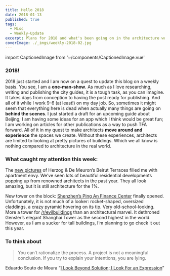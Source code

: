 ```yaml
---
title: Hello 2018
date: 2018-01-13
published: true
tags:
  - Misc
  - Weekly-Update
excerpt: Plans for 2018 and what's been going on in the architecture world the past week.
coverImage: ./_imgs/weekly-2018-02.jpg
---
```

import CaptionedImage from '~/components/CaptionedImage.vue'

### 2018!

2018 just started and I am now on a quest to update this blog on a weekly basis. You see, I am a **one-man-show**. As much as I love researching, writing and publishing the city guides, it is a tough task, as you can imagine. It takes days from conception to having the post ready for publishing. And all of it while I work 9-6 (at least!) on my day job. So, sometimes it might seem that everything here is dead when actually many things are going on **behind the scenes**. I just started a draft for an upcoming guide about Beijing; I am having some ideas for an app which I think would be great fun; I am working on articles for other publications as a way to push TFA forward. All of it in my quest to make architects **move around and experience** the spaces we create. Without these experiences, architects are limited to looking at pretty pictures of buildings. Which we all know is nothing compared to architecture in the real world.

### What caught my attention this week:

<captioned-image alt="Herzog & De Meuron’s Beirut Terraces" caption="I want... © Bahaa Ghoussainy" imgFile="v1553066605/blog/180128/BahaaGhoussainy_Beirut_Terraces__10.jpg" />

The [new pictures](https://www.archdaily.com/886672/photos-capture-the-luxurious-life-inside-herzog-and-de-meurons-beirut-terraces) of Herzog & De Meuron’s Beirut Terraces filled me with apartment envy. We’ve seen lots of beautiful residential developments popping up from renowned architects in the past year. They all look amazing, but it is still architecture for the 1%.

<captioned-image alt="Shenzhen’s Ping An Finance Center" caption="Like, WTF? © Tim Griffith" imgFile="v1553066605/blog/180128/7_Ping_An_FC_c_PAFC.jpg" />

New tower on the block: [Shenzhen’s Ping An Finance Center](https://www.archdaily.com/886473/ping-an-finance-centre-kpf) finally opened. Unfortunately, it is not much of a looker: rocket-shaped, oversized claddings, a crazy pyramid hovering on its tip. Very old-school-looking. More a tower for [/r/evilbuildings](https://www.reddit.com/r/evilbuildings/) than an architectural marvel. It dethroned Gensler’s elegant Shanghai Tower as the second highest in the world. However, as I am a sucker for tall buildings, I’m planning to go check it out this year.

### To think about

> You can’t rationalize the process. A project is not a meaningful conclusion. If you try to explain your intentions, you are lying.

Eduardo Souto de Moura “[I Look Beyond Solution; I Look For an Expression](https://www.archdaily.com/885229/eduardo-souto-de-moura-i-look-beyond-solution-i-look-for-an-expression)”
